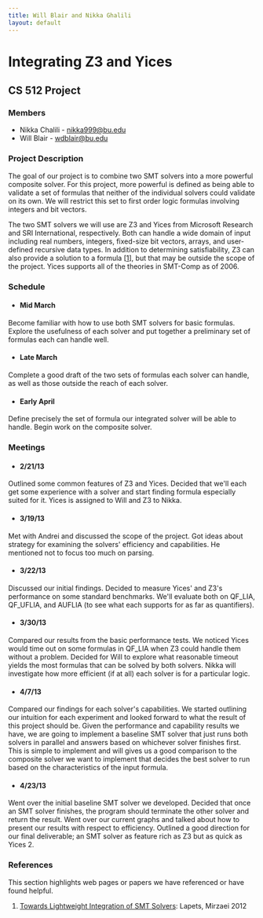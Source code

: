 ```yaml
---
title: Will Blair and Nikka Ghalili
layout: default
---
```


# Integrating Z3 and Yices 
## CS 512 Project

### Members

* Nikka Chalili - nikka999@bu.edu
* Will Blair - wdblair@bu.edu

### Project Description

The goal of our project is to combine two SMT solvers into a more powerful composite
solver. For this project, more powerful is defined as being able to validate a set of formulas that neither
of the individual solvers could validate on its own. We will restrict this set to first order logic formulas
involving integers and bit vectors.


The two SMT solvers we will use are Z3 and Yices from Microsoft Research and SRI International, respectively.
Both can handle a wide domain of input including real numbers, integers, fixed-size bit vectors, arrays, and
user-defined recursive data types. In addition to determining satisfiability, Z3 can also provide a solution
to a formula \[[1]\], but that may be outside the scope of the project. Yices supports all of the theories in
SMT-Comp as of 2006.

### Schedule

* #### Mid March
Become familiar with how to use both SMT solvers for basic formulas. Explore the usefulness of each
solver and put together a preliminary set of formulas each can handle well.
* #### Late March
Complete a good draft of the two sets of formulas each solver can handle, as well as those outside the reach
of each solver.
* #### Early April
Define precisely the set of formula our integrated solver will be able to handle. Begin work on the composite solver.

### Meetings

* #### 2/21/13
Outlined some common features of Z3 and Yices. Decided that we'll each get some experience
with a solver and start finding formula especially suited for it.  Yices is assigned to Will and Z3 to Nikka.

* #### 3/19/13
Met with Andrei and discussed the scope of the project. Got ideas about strategy for examining
the solvers' efficiency and capabilities. He mentioned not to focus too much on parsing.

* #### 3/22/13
Discussed our initial findings. Decided to measure Yices' and Z3's performance on some standard
benchmarks. We'll evaluate both on QF_LIA, QF_UFLIA, and AUFLIA (to see what each supports for as
far as quantifiers).

* #### 3/30/13
Compared our results from the basic performance tests. We noticed Yices would time out on some
formulas in QF_LIA when Z3 could handle them without a problem. Decided for Will to explore what
reasonable timeout yields the most formulas that can be solved by both solvers. Nikka will investigate
how more efficient (if at all) each solver is for a particular logic.

* #### 4/7/13
Compared our findings for each solver's capabilities. We started outlining our intuition for each
experiment and looked forward to what the result of this project should be. Given the performance
and capability results we have, we are going to implement a baseline SMT solver that just runs both
solvers in parallel and answers based on whichever solver finishes first. This is simple to
implement and will gives us a good comparison to the composite solver we want to implement that
decides the best solver to run based on the characteristics of the input formula.

* #### 4/23/13
Went over the initial baseline SMT solver we developed. Decided that once an SMT solver finishes,
the program should terminate the other solver and return the result. Went over our current graphs and
talked about how to present our results with respect to efficiency. Outlined a good direction for our final
deliverable; an SMT solver as feature rich as Z3 but as quick as Yices 2.

### References

This section highlights web pages or papers we have referenced or have found helpful.

1. [Towards Lightweight Integration of SMT Solvers][1]: Lapets, Mirzaei 2012

[1]: http://www.cs.bu.edu/techreports/pdf/2012-017-smt-integration.pdf
